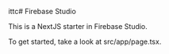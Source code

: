 ittc# Firebase Studio

This is a NextJS starter in Firebase Studio.

To get started, take a look at src/app/page.tsx.
